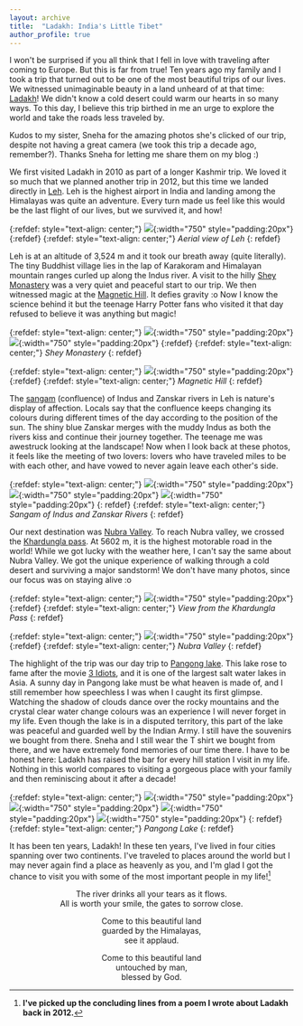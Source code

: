 ```yaml
---
layout: archive
title:  "Ladakh: India's Little Tibet"
author_profile: true
---
```


I won't be surprised if you all think that I fell in love with traveling after coming to Europe. But this is far from true! Ten years ago my family and I took a trip that turned out to be one of the most beautiful trips of our lives. We witnessed unimaginable beauty in a land unheard of at that time: [Ladakh](https://en.wikipedia.org/wiki/Ladakh)! We didn't know a cold desert could warm our hearts in so many ways. To this day, I believe this trip birthed in me an urge to explore the world and take the roads less traveled by.

Kudos to my sister, Sneha for the amazing photos she's clicked of our trip, despite not having a great camera (we took this trip a decade ago, remember?). Thanks Sneha for letting me share them on my blog :)

We first visited Ladakh in 2010 as part of a longer Kashmir trip. We loved it so much that we planned another trip in 2012, but this time we landed directly in [Leh](https://en.wikipedia.org/wiki/Leh). Leh is the highest airport in India and landing among the Himalayas was quite an adventure. Every turn made us feel like this would be the last flight of our lives, but we survived it, and how! 

{:refdef: style="text-align: center;"}
![](/images/Ladakh7.jpg){:width="750" style="padding:20px"}
{:refdef}
{:refdef: style="text-align: center;"}
*Aerial view of Leh*
{: refdef}

Leh is at an altitude of 3,524 m and it took our breath away (quite literally). The tiny Buddhist village lies in the lap of Karakoram and Himalayan mountain ranges curled up along the Indus river. A visit to the hilly [Shey Monastery](https://devilonwheels.com/shey-monastery-palace-leh-ladakh-travel-guide/) was a very quiet and peaceful start to our trip. We then witnessed magic at the [Magnetic Hill](https://leh.nic.in/tourist-place/magnetic-hill/). It defies gravity :o Now I know the science behind it but the teenage Harry Potter fans who visited it that day refused to believe it was anything but magic! 

{:refdef: style="text-align: center;"}
![](/images/Ladakh4.jpg){:width="750" style="padding:20px"}
![](/images/Ladakh6.jpg){:width="750" style="padding:20px"}
{:refdef}
{:refdef: style="text-align: center;"}
*Shey Monastery*
{: refdef}

{:refdef: style="text-align: center;"}
![](/images/Ladakh13.jpg){:width="750" style="padding:20px"}
{:refdef}
{:refdef: style="text-align: center;"}
*Magnetic Hill*
{: refdef}

The [sangam](https://devilonwheels.com/sangam-indus-zanskar-rivers-confluence/) (confluence) of Indus and Zanskar rivers in Leh is nature's display of affection. Locals say that the confluence keeps changing its colours during different times of the day according to the position of the sun. The shiny blue Zanskar merges with the muddy Indus as both the rivers kiss and continue their journey together. The teenage me was awestruck looking at the landscape! Now when I look back at these photos, it feels like the meeting of two lovers: lovers who have traveled miles to be with each other, and have vowed to never again leave each other's side. 

{:refdef: style="text-align: center;"}
![](/images/Ladakh1.jpg){:width="750" style="padding:20px"}
![](/images/Ladakh2.jpg){:width="750" style="padding:20px"}
![](/images/Ladakh3.jpg){:width="750" style="padding:20px"}
{: refdef}
{:refdef: style="text-align: center;"}
*Sangam of Indus and Zanskar Rivers*
{: refdef}

Our next destination was [Nubra Valley](https://en.wikipedia.org/wiki/Nubra). To reach Nubra valley, we crossed the [Khardungla pass](https://www.incredibleindia.org/content/incredibleindia/en/destinations/leh-ladakh/khardung-la-pass.html). At 5602 m, it is the highest motorable road in the world! While we got lucky with the weather here, I can't say the same about Nubra Valley. We got the unique experience of walking through a cold desert and surviving a major sandstorm! We don't have many photos, since our focus was on staying alive :o

{:refdef: style="text-align: center;"}
![](/images/Ladakh12.jpg){:width="750" style="padding:20px"}
{:refdef}
{:refdef: style="text-align: center;"}
*View from the Khardungla Pass*
{: refdef}

{:refdef: style="text-align: center;"}
![](/images/Ladakh11.jpg){:width="750" style="padding:20px"}
{:refdef}
{:refdef: style="text-align: center;"}
*Nubra Valley*
{: refdef}

The highlight of the trip was our day trip to [Pangong lake](https://en.wikipedia.org/wiki/Pangong_Tso). This lake rose to fame after the movie [3 Idiots](https://en.wikipedia.org/wiki/3_Idiots), and it is one of the largest salt water lakes in Asia. A sunny day in Pangong lake must be what heaven is made of, and I still remember how speechless I was when I caught its first glimpse. Watching the shadow of clouds dance over the rocky mountains and the crystal clear water change colours was an experience I will never forget in my life. Even though the lake is in a disputed territory, this part of the lake was peaceful and guarded well by the Indian Army. I still have the souvenirs we bought from there. Sneha and I still wear the T shirt we bought from there, and we have extremely fond memories of our time there. I have to be honest here: Ladakh has raised the bar for every hill station I visit in my life. Nothing in this world compares to visiting a gorgeous place with your family and then reminiscing about it after a decade! 

{:refdef: style="text-align: center;"}
![](/images/Ladakh14.jpg){:width="750" style="padding:20px"}
![](/images/Ladakh10.jpg){:width="750" style="padding:20px"}
![](/images/Ladakh8.jpg){:width="750" style="padding:20px"}
![](/images/Ladakh9.jpg){:width="750" style="padding:20px"}
{: refdef}
{:refdef: style="text-align: center;"}
*Pangong Lake*
{: refdef}

It has been ten years, Ladakh! In these ten years, I've lived in four cities spanning over two continents. I've traveled to places around the world but I may never again find a place as heavenly as you, and I'm glad I got the chance to visit you with some of the most important people in my life![^1]

<p align="center">
The river drinks all your tears as it flows. <br/>
All is worth your smile, the gates to sorrow close.
</p>

<p align="center">
Come to this beautiful land <br/>
guarded by the Himalayas, <br/>
see it applaud. <br/>
</p>

<p align="center">
Come to this beautiful land <br/>
untouched by man, <br/>
blessed by God. 
</p>

[^1]: **I've picked up the concluding lines from a poem I wrote about Ladakh back in 2012.**